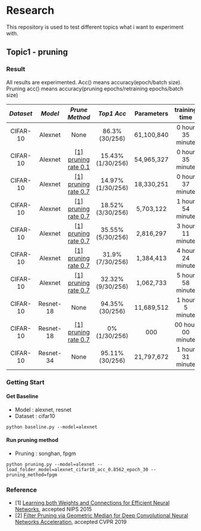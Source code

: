 # Research

This repository is used to test different topics what i want to experiment with.

## Topic1 - pruning

### Result

All results are experimented. Acc() means accuracy(epoch/batch size). Pruning acc() means accuracy(pruning epochs/retraining epochs/batch size)

*Dataset* | *Model* | *Prune Method* | *Top1 Acc* | Parameters | training time | inference time |
:---: | :---: | :---: | :---: | :---: | :---: | :---: |
CIFAR-10 | Alexnet | None | 86.3%(30/256) | 61,100,840 | 0 hour 35 minute | 00 ms 00 variance |
CIFAR-10 | Alexnet | [\[1\] pruning rate 0.1](#reference) | 15.43%(1/30/256) | 54,965,327 | 0 hour 35 minute | 00 ms 00 variance |
CIFAR-10 | Alexnet | [\[1\] pruning rate 0.7](#reference) | 14.97%(1/30/256) | 18,330,251 | 0 hour 37 minute | 00 ms 00 variance |
CIFAR-10 | Alexnet | [\[1\] pruning rate 0.7](#reference) | 18.52%(3/30/256) | 5,703,122 | 1 hour 54 minute | 00 ms 00 variance |
CIFAR-10 | Alexnet | [\[1\] pruning rate 0.7](#reference) | 35.55%(5/30/256) | 2,816,297 | 3 hour 11 minute | 00 ms 00 variance |
CIFAR-10 | Alexnet | [\[1\] pruning rate 0.7](#reference) | 31.9%(7/30/256) | 1,384,413 | 4 hour 24 minute | 00 ms 00 variance |
CIFAR-10 | Alexnet | [\[1\] pruning rate 0.7](#reference) | 32.32%(9/30/256) | 1,062,733 | 5 hour 58 minute | 00 ms 00 variance |
CIFAR-10 | Resnet-18 | None | 94.35%(30/256) | 11,689,512 | 1 hour 5 minute | 00 ms 00 variance |
CIFAR-10 | Resnet-18 | [\[1\] pruning rate 0.7](#reference) | 0%(1/30/256) | 000 | 00 hour 00 minute | 00 ms 00 variance |
CIFAR-10 | Resnet-34 | None | 95.11%(30/256) | 21,797,672 | 1 hour 31 minute | 00 ms 00 variance |

### Getting Start
#### Get Baseline
- Model : alexnet, resnet
- Dataset : cifar10
```shell
python baseline.py --model=alexnet
```

#### Run pruning method
- Pruning : songhan, fpgm
```shell
python pruning.py --model=alexnet --load_folder_model=alexnet_cifar10_acc_0.8562_epoch_30 --pruning_method=fpgm
```

### Reference
- [1] [Learning both Weights and Connections for Efficient Neural Networks](https://papers.nips.cc/paper/5784-learning-both-weights-and-connections-for-efficient-neural-network.pdf), accepted NIPS 2015
- [2] [Filter Pruning via Geometric Median for Deep Convolutional Neural Networks Acceleration](http://openaccess.thecvf.com/content_CVPR_2019/papers/He_Filter_Pruning_via_Geometric_Median_for_Deep_Convolutional_Neural_Networks_CVPR_2019_paper.pdf), accepted CVPR 2019
